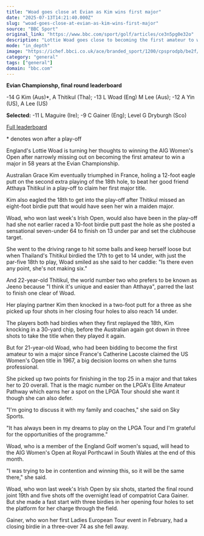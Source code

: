 ```yaml
---
title: "Woad goes close at Evian as Kim wins first major"
date: "2025-07-13T14:21:40.000Z"
slug: "woad-goes-close-at-evian-as-kim-wins-first-major"
source: "BBC Sport"
original_link: "https://www.bbc.com/sport/golf/articles/ce3n5pg0e32o"
description: "Lottie Woad goes close to becoming the first amateur to win a major in 58 years as Grace Lee wins the Evian Championship."
mode: "in_depth"
image: "https://ichef.bbci.co.uk/ace/branded_sport/1200/cpsprodpb/be2f/live/2476f190-5ff0-11f0-8894-9f2f0229c12f.jpg"
category: "general"
tags: ["general"]
domain: "bbc.com"
---
```

<div id="readability-page-1" class="page"><div data-component="text-block"><p><b>Evian Championshp, final round leaderboard</b></p><p>-14 G Kim (Aus)*, A Thitikul (Tha); -13 L Woad (Eng) M Lee (Aus); -12 A Yin (US), A Lee (US)</p><p><b>Selected:</b> -11 L Maguire (Ire); -9 C Gainer (Eng); Level G Dryburgh (Sco)</p><p><a href="https://www.bbc.com/sport/golf/ladies-major-championships/leaderboard">Full leaderboard</a></p><p>* denotes won after a play-off</p></div><div data-component="text-block"><p>England's Lottie Woad is turning her thoughts to winning the AIG Women's Open after narrowly missing out on becoming the first amateur to win a major in 58 years at the Evian Championship.</p><p>Australian Grace Kim eventually triumphed in France, holing a 12-foot eagle putt on the second extra playing of the 18th hole, to beat her good friend Atthaya Thitikul in a play-off to claim her first major title.</p><p>Kim also eagled the 18th to get into the play-off after Thitikul missed an eight-foot birdie putt that would have seen her win a maiden major.</p><p>Woad, who won last week's Irish Open, would also have been in the play-off had she not earlier raced a 10-foot birdie putt past the hole as she posted a sensational seven-under 64 to finish on 13 under par and set the clubhouse target.</p><p>She went to the driving range to hit some balls and keep herself loose but when Thailand's Thitikul birdied the 17th to get to 14 under, with just the par-five 18th to play, Woad smiled as she said to her caddie: "Is there even any point, she's not making six."</p><p>And 22-year-old Thitikul, the world number two who prefers to be known as Jeeno because "I think it's unique and easier than Atthaya", parred the last to finish one clear of Woad. </p><p>Her playing partner Kim then knocked in a two-foot putt for a three as she picked up four shots in her closing four holes to also reach 14 under.</p><p>The players both had birdies when they first replayed the 18th, Kim knocking in a 30-yard chip, before the Australian again got down in three shots to take the title when they played it again.</p><p>But for 21-year-old Woad, who had been bidding to become the first amateur to win a major since France's Catherine Lacoste claimed the US Women's Open title in 1967, a big decision looms on when she turns professional. </p><p>She picked up two points for finishing in the top 25 in a major and that takes her to 20 overall. That is the magic number on the LPGA's Elite Amateur Pathway which earns her a spot on the LPGA Tour should she want it though she can also defer.</p><p>"I'm going to discuss it with my family and coaches," she said on Sky Sports.</p><p>"It has always been in my dreams to play on the LPGA Tour and I'm grateful for the opportunities of the programme."</p><p>Woad, who is a member of the England Golf women's squad, will head to the AIG Women's Open at Royal Porthcawl in South Wales at the end of this month.</p><p>"I was trying to be in contention and winning this, so it will be the same there," she said.</p><p>Woad, who won last week's Irish Open by six shots, started the final round joint 19th and five shots off the overnight lead of compatriot Cara Gainer. But she made a fast start with three birdies in her opening four holes to set the platform for her charge through the field.</p><p>Gainer, who won her first Ladies European Tour event in February, had a closing birdie in a three-over 74 as she fell away.</p></div></div>